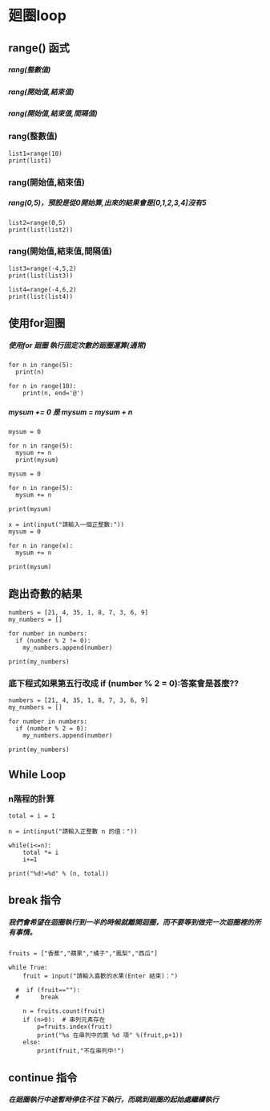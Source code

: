 # 廻圈loop
## range() 函式
##### rang(整數值)
##### rang(開始值,結束值)
##### rang(開始值,結束值,間隔值)
### rang(整數值)
```
list1=range(10)
print(list1)
```
### rang(開始值,結束值)
##### rang(0,5)，預設是從0開始算,出來的結果會是[0,1,2,3,4]沒有5
```
list2=range(0,5)
print(list(list2))
```
### rang(開始值,結束值,間隔值)
```
list3=range(-4,5,2)
print(list(list3))
```
```
list4=range(-4,6,2)
print(list(list4))
```
## 使用for迴圈
##### 使用for 廻圈 執行固定次數的廻圈運算(通常)
```
for n in range(5):
  print(n)
```
```
for n in range(10):
    print(n, end='@') 
```
##### mysum += 0 是 mysum = mysum + n
```
mysum = 0

for n in range(5):
  mysum += n
  print(mysum)
```
```
mysum = 0

for n in range(5):
  mysum += n

print(mysum)
```
```
x = int(input("請輸入一個正整數:"))
mysum = 0

for n in range(x):
  mysum += n

print(mysum)
```
## 跑出奇數的結果
```
numbers = [21, 4, 35, 1, 8, 7, 3, 6, 9]
my_numbers = []

for number in numbers:
  if (number % 2 != 0): 
    my_numbers.append(number)

print(my_numbers)
```
### 底下程式如果第五行改成  if (number % 2 = 0):答案會是甚麼??
```
numbers = [21, 4, 35, 1, 8, 7, 3, 6, 9]
my_numbers = []

for number in numbers:
  if (number % 2 = 0): 
    my_numbers.append(number)

print(my_numbers)
```
## While Loop
### n階程的計算
```
total = i = 1

n = int(input("請輸入正整數 n 的值："))

while(i<=n):
    total *= i  
    i+=1      

print("%d!=%d" % (n, total))
```
## break 指令
##### 我們會希望在迴圈執行到一半的時候就離開迴圈，而不要等到做完一次迴圈裡的所有事情。
```
fruits = ["香蕉","蘋果","橘子","鳳梨","西瓜"]

while True:
    fruit = input("請輸入喜歡的水果(Enter 結束)：")

  #  if (fruit==""):
  #      break

    n = fruits.count(fruit) 
    if (n>0):  # 串列元素存在
        p=fruits.index(fruit)
        print("%s 在串列中的第 %d 項" %(fruit,p+1))
    else:
        print(fruit,"不在串列中!")
```
## continue 指令
##### 在廻圈執行中途暫時停住不往下執行，而跳到廻圈的起始處繼續執行

